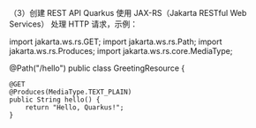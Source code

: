 

（3）创建 REST API
Quarkus 使用 JAX-RS（Jakarta RESTful Web Services） 处理 HTTP 请求，示例：


import jakarta.ws.rs.GET;
import jakarta.ws.rs.Path;
import jakarta.ws.rs.Produces;
import jakarta.ws.rs.core.MediaType;

@Path("/hello")
public class GreetingResource {

    @GET
    @Produces(MediaType.TEXT_PLAIN)
    public String hello() {
        return "Hello, Quarkus!";
    }